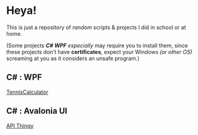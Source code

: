 # Heya!
This is just a repository of *random* scripts & projects I did in school or at home.

(Some projects _**C# WPF** especially_ may require you to install them, since these projects don't have **certificates**, expect your Windows _(or other OS)_ screaming at you as it considers an unsafe program.)

## C# : WPF
[TennisCalculator](https://github.com/TheUniversality/SchoolStuff/blob/main/CSharp/WPF/TennisCalculator/DLink.md)

## C# : Avalonia UI
[API Thingy](https://github.com/TheUniversality/SchoolStuff/blob/main/CSharp/AvaloniaUI/API_Thingy/DLink.md)
